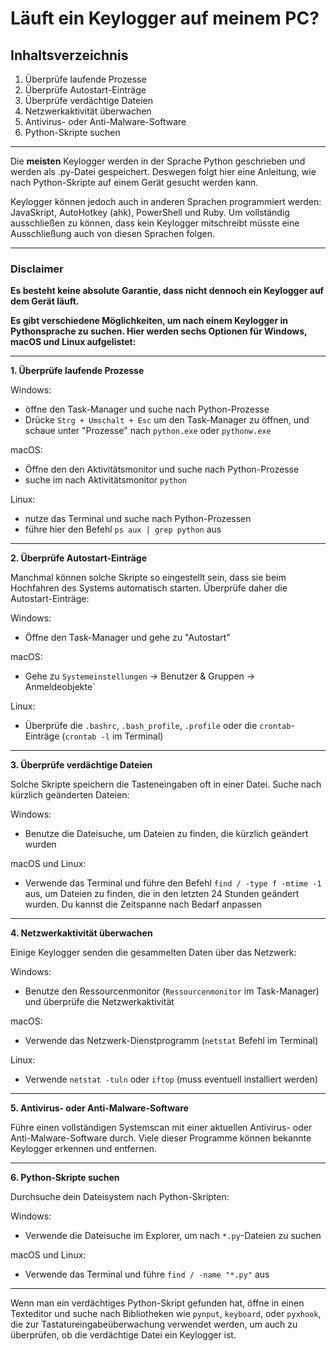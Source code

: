 
# Läuft ein Keylogger auf meinem PC?


## Inhaltsverzeichnis
1. Überprüfe laufende Prozesse
2. Überprüfe Autostart-Einträge
3. Überprüfe verdächtige Dateien
4. Netzwerkaktivität überwachen
5. Antivirus- oder Anti-Malware-Software
6. Python-Skripte suchen


------------------------------------------


Die **meisten** Keylogger werden in der Sprache Python geschrieben und werden als .py-Datei gespeichert. Deswegen folgt hier eine Anleitung, wie nach Python-Skripte auf einem Gerät gesucht werden kann. 

Keylogger können jedoch auch in anderen Sprachen programmiert werden:
JavaSkript, AutoHotkey (ahk), PowerShell und Ruby.
Um vollständig ausschließen zu können, dass kein Keylogger mitschreibt müsste eine Ausschließung auch von diesen Sprachen folgen. 


------------------------------------------------------------------


### Disclaimer
**Es besteht keine absolute Garantie, dass nicht dennoch ein Keylogger auf dem Gerät läuft.**

**Es gibt verschiedene Möglichkeiten, um nach einem Keylogger in Pythonsprache zu suchen. Hier werden sechs Optionen für Windows, macOS und Linux aufgelistet:**


--------------------------------------------------------------


**1. Überprüfe laufende Prozesse**

Windows: 
- öffne den Task-Manager und suche nach Python-Prozesse
- Drücke `Strg + Umschalt + Esc` um den Task-Manager zu öffnen, und schaue unter "Prozesse" nach `python.exe` oder `pythonw.exe`

macOS:
- Öffne den den Aktivitätsmonitor und suche nach Python-Prozesse 
- suche im nach Aktivitätsmonitor `python`

Linux:
- nutze das Terminal und suche nach Python-Prozessen
- führe hier den Befehl `ps aux | grep python` aus

---------------------------------------------------------------

**2. Überprüfe Autostart-Einträge**

Manchmal können solche Skripte so eingestellt sein, dass sie beim Hochfahren des Systems automatisch starten. Überprüfe daher die Autostart-Einträge:

Windows:
- Öffne den Task-Manager und gehe zu "Autostart"

macOS:
- Gehe zu `Systemeinstellungen` -> Benutzer & Gruppen -> Anmeldeobjekte`

Linux:
- Überprüfe die `.bashrc`, `.bash_profile`, `.profile` oder die `crontab`-Einträge (`crontab -l` im Terminal)

-----------------------------------------------------------------------------------------------------------------

**3. Überprüfe verdächtige Dateien**

Solche Skripte speichern die Tasteneingaben oft in einer Datei. Suche nach kürzlich geänderten Dateien:

Windows: 
- Benutze die Dateisuche, um Dateien zu finden, die kürzlich geändert wurden

macOS und Linux: 
- Verwende das Terminal und führe den Befehl `find / -type f -mtime -1` aus, um Dateien zu finden, die in den letzten 24 Stunden geändert wurden. Du kannst die Zeitspanne     nach Bedarf anpassen

----------------------------------------------------------------------

**4. Netzwerkaktivität überwachen**

Einige Keylogger senden die gesammelten Daten über das Netzwerk:

Windows:
- Benutze den Ressourcenmonitor (`Ressourcenmonitor` im Task-Manager) und überprüfe die Netzwerkaktivität

macOS: 
- Verwende das Netzwerk-Dienstprogramm (`netstat` Befehl im Terminal)

Linux: 
- Verwende `netstat -tuln` oder `iftop` (muss eventuell installiert werden)

----------------------------------------------------------------------------------

**5. Antivirus- oder Anti-Malware-Software**

Führe einen vollständigen Systemscan mit einer aktuellen Antivirus- oder Anti-Malware-Software durch. Viele dieser Programme können bekannte Keylogger erkennen und entfernen.

-------------------------------------------------------

**6. Python-Skripte suchen**

Durchsuche dein Dateisystem nach Python-Skripten:

Windows: 
- Verwende die Dateisuche im Explorer, um nach `*.py`-Dateien zu suchen

macOS und Linux:
- Verwende das Terminal und führe `find / -name "*.py"` aus

------------------------------------------------------------------------------

Wenn man ein verdächtiges Python-Skript gefunden hat, öffne in einen Texteditor und suche nach Bibliotheken wie `pynput`, `keyboard`, oder `pyxhook`, die zur Tastatureingabeüberwachung verwendet werden, um auch zu überprüfen, ob die verdächtige Datei ein Keylogger ist. 
